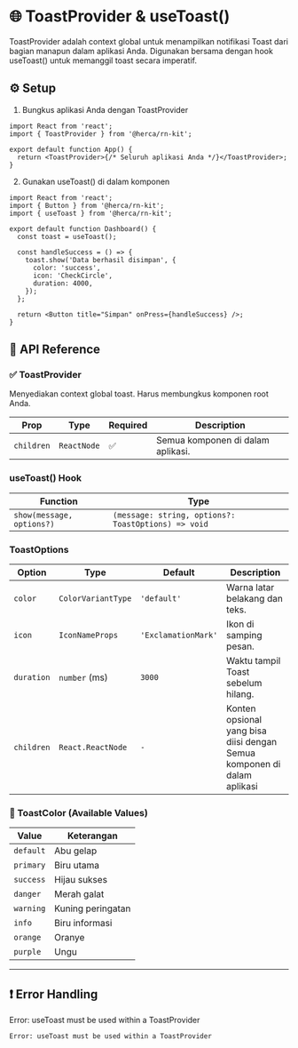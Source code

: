 # 🌐 ToastProvider & useToast()

ToastProvider adalah context global untuk menampilkan notifikasi Toast dari bagian manapun dalam aplikasi Anda. Digunakan bersama dengan hook useToast() untuk memanggil toast secara imperatif.

## ⚙️ Setup

1. Bungkus aplikasi Anda dengan ToastProvider

```tsx
import React from 'react';
import { ToastProvider } from '@herca/rn-kit';

export default function App() {
  return <ToastProvider>{/* Seluruh aplikasi Anda */}</ToastProvider>;
}
```

2. Gunakan useToast() di dalam komponen

```tsx
import React from 'react';
import { Button } from '@herca/rn-kit';
import { useToast } from '@herca/rn-kit';

export default function Dashboard() {
  const toast = useToast();

  const handleSuccess = () => {
    toast.show('Data berhasil disimpan', {
      color: 'success',
      icon: 'CheckCircle',
      duration: 4000,
    });
  };

  return <Button title="Simpan" onPress={handleSuccess} />;
}
```

## 🧩 API Reference

### ✅ ToastProvider

Menyediakan context global toast. Harus membungkus komponen root Anda.

| Prop       | Type        | Required | Description                       |
| ---------- | ----------- | -------- | --------------------------------- |
| `children` | `ReactNode` | ✅       | Semua komponen di dalam aplikasi. |

### useToast() Hook

| Function                  | Type                                                |
| ------------------------- | --------------------------------------------------- |
| `show(message, options?)` | `(message: string, options?: ToastOptions) => void` |

### ToastOptions

| Option     | Type               | Default             | Description                                                             |
| ---------- | ------------------ | ------------------- | ----------------------------------------------------------------------- |
| `color`    | `ColorVariantType` | `'default'`         | Warna latar belakang dan teks.                                          |
| `icon`     | `IconNameProps`    | `'ExclamationMark'` | Ikon di samping pesan.                                                  |
| `duration` | `number` (ms)      | `3000`              | Waktu tampil Toast sebelum hilang.                                      |
| `children` | `React.ReactNode`  | `-`                 | Konten opsional yang bisa diisi dengan Semua komponen di dalam aplikasi |

### 🎨 ToastColor (Available Values)

| Value     | Keterangan        |
| --------- | ----------------- |
| `default` | Abu gelap         |
| `primary` | Biru utama        |
| `success` | Hijau sukses      |
| `danger`  | Merah galat       |
| `warning` | Kuning peringatan |
| `info`    | Biru informasi    |
| `orange`  | Oranye            |
| `purple`  | Ungu              |

---

## ❗ Error Handling

Error: useToast must be used within a ToastProvider

```tsx
Error: useToast must be used within a ToastProvider

```
